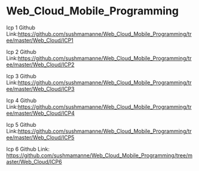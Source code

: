 # Web_Cloud_Mobile_Programming
Icp 1 Github Link:https://github.com/sushmamanne/Web_Cloud_Mobile_Programming/tree/master/Web_Cloud/ICP1

Icp 2 Github Link:https://github.com/sushmamanne/Web_Cloud_Mobile_Programming/tree/master/Web_Cloud/ICP2

Icp 3 Github Link:https://github.com/sushmamanne/Web_Cloud_Mobile_Programming/tree/master/Web_Cloud/ICP3

Icp 4 Github Link:https://github.com/sushmamanne/Web_Cloud_Mobile_Programming/tree/master/Web_Cloud/ICP4

Icp 5 Github Link:https://github.com/sushmamanne/Web_Cloud_Mobile_Programming/tree/master/Web_Cloud/ICP5

Icp 6 Github Link: https://github.com/sushmamanne/Web_Cloud_Mobile_Programming/tree/master/Web_Cloud/ICP6
